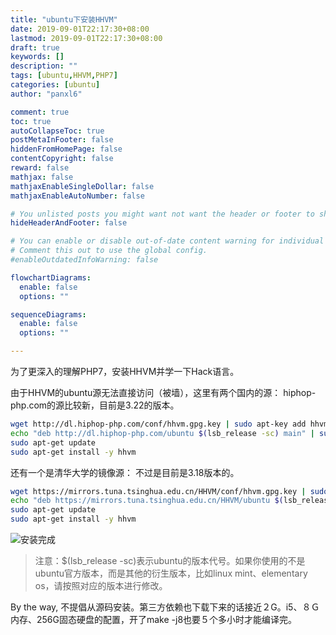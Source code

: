 ```yaml
---
title: "ubuntu下安装HHVM"
date: 2019-09-01T22:17:30+08:00
lastmod: 2019-09-01T22:17:30+08:00
draft: true
keywords: []
description: ""
tags: [ubuntu,HHVM,PHP7]
categories: [ubuntu]
author: "panxl6"

comment: true
toc: true
autoCollapseToc: true
postMetaInFooter: false
hiddenFromHomePage: false
contentCopyright: false
reward: false
mathjax: false
mathjaxEnableSingleDollar: false
mathjaxEnableAutoNumber: false

# You unlisted posts you might want not want the header or footer to show
hideHeaderAndFooter: false

# You can enable or disable out-of-date content warning for individual post.
# Comment this out to use the global config.
#enableOutdatedInfoWarning: false

flowchartDiagrams:
  enable: false
  options: ""

sequenceDiagrams: 
  enable: false
  options: ""

---
```

为了更深入的理解PHP7，安装HHVM并学一下Hack语言。
<!--more-->


由于HHVM的ubuntu源无法直接访问（被墙），这里有两个国内的源：
hiphop-php.com的源比较新，目前是3.22的版本。

```bash
wget http://dl.hiphop-php.com/conf/hhvm.gpg.key | sudo apt-key add hhvm.gpg.key
echo "deb http://dl.hiphop-php.com/ubuntu $(lsb_release -sc) main" | sudo tee /etc/apt/sources.list.d/hhvm.list
sudo apt-get update
sudo apt-get install -y hhvm
```

还有一个是清华大学的镜像源：
不过是目前是3.18版本的。
```bash
wget https://mirrors.tuna.tsinghua.edu.cn/HHVM/conf/hhvm.gpg.key | sudo apt-key add hhvm.gpg.key
echo "deb https://mirrors.tuna.tsinghua.edu.cn/HHVM/ubuntu $(lsb_release -sc) main" | sudo tee /etc/apt/sources.list.d/hhvm.list
sudo apt-get update
sudo apt-get install -y hhvm
```

![安装完成](https://imgconvert.csdnimg.cn/aHR0cDovL2ltZy5ibG9nLmNzZG4ubmV0LzIwMTcxMjI3MTUwNjMxMTk1?x-oss-process=image/format,png)

>注意：$(lsb_release -sc)表示ubuntu的版本代号。如果你使用的不是ubuntu官方版本，而是其他的衍生版本，比如linux mint、elementary os，请按照对应的版本进行修改。

By the way, 不提倡从源码安装。第三方依赖也下载下来的话接近２G。i5、８Ｇ内存、256G固态硬盘的配置，开了make -j8也要５个多小时才能编译完。